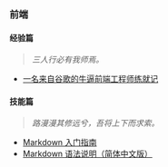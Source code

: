 ### 前端 ###

#### 经验篇
> _三人行必有我师焉。_

+ [一名来自谷歌的牛逼前端工程师练就记](http://www.tuicool.com/articles/ey6zEv "一名来自谷歌的牛逼前端工程师练就记")


#### 技能篇
> _路漫漫其修远兮，吾将上下而求索。_

+ [Markdown 入门指南](http://www.jianshu.com/p/1e402922ee32 "Markdown 入门指南")
+ [Markdown 语法说明（简体中文版）](http://www.appinn.com/markdown/ "Markdown 语法说明（简体中文版）")
